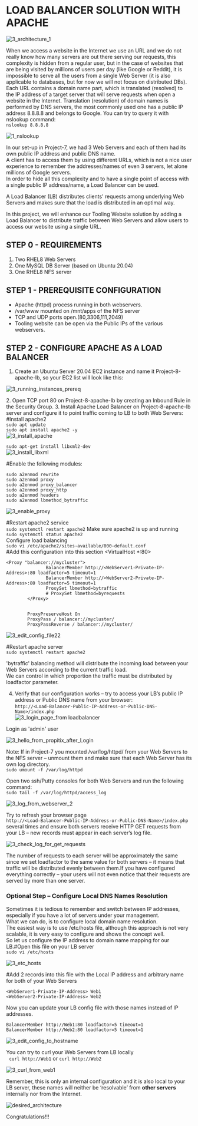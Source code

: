 # LOAD BALANCER SOLUTION WITH APACHE <br>

![3_architecture_1](https://github.com/ifydevops23/DevOps_Tooling_Website_Solution/assets/126971054/3c7250a2-d343-4edf-b38a-3f24d4c51e5d)

When we access a website in the Internet we use an URL and we do not really know how many servers are out there serving our requests, this complexity is hidden from a regular user, but in the case of websites that are being visited by millions of users per day (like Google or Reddit), it is impossible to serve all the users from a single Web Server (it is also applicable to databases, but for now we will not focus on distributed DBs).<br>
Each URL contains a domain name part, which is translated (resolved) to the IP address of a target server that will serve requests when open a website in the Internet. Translation (resolution) of domain names is performed by DNS servers, the most commonly used one has a public IP address 8.8.8.8 and belongs to Google. You can try to query it with nslookup command:<br>
`nslookup 8.8.8.8`<br>

![1_nslookup](https://github.com/ifydevops23/DevOps_Tooling_Website_Solution/assets/126971054/c04a5347-c261-4849-bbb7-279e17fb76f4)

In our set-up in Project-7, we had 3 Web Servers and each of them had its own public IP address and public DNS name. <br>
A client has to access them by using different URLs, which is not a nice user experience to remember the addresses/names of even 3 servers, let alone millions of Google servers. <br>
In order to hide all this complexity and to have a single point of access with a single public IP address/name, a Load Balancer can be used. <br>

A Load Balancer (LB) distributes clients’ requests among underlying Web Servers and makes sure that the load is distributed in an optimal way.<br>

In this project, we will enhance our Tooling Website solution by adding a Load Balancer to distribute traffic between Web Servers and allow users to access our website using a single URL. <br>

## STEP 0 - REQUIREMENTS
1. Two RHEL8 Web Servers
2. One MySQL DB Server (based on Ubuntu 20.04)
3. One RHEL8 NFS server

## STEP 1 - PREREQUISITE CONFIGURATION
- Apache (httpd) process running in both webservers.
- /var/www mounted on /mnt/apps of the NFS server
- TCP and UDP ports open.(80,3306,111,2049)
- Tooling website can be open via the Public IPs of the various webservers.


## STEP 2 - CONFIGURE APACHE AS A LOAD BALANCER
1. Create an Ubuntu Server 20.04 EC2 instance and name it Project-8-apache-lb, so your EC2 list will look like this:<br>

![3_running_instances_prereq](https://github.com/ifydevops23/DevOps_Tooling_Website_Solution/assets/126971054/2b15e83e-36cf-460d-8e6d-15b2d6985bbd)

2. Open TCP port 80 on Project-8-apache-lb by creating an Inbound Rule in the Security Group.
3. Install Apache Load Balancer on Project-8-apache-lb server and configure it to point traffic coming to LB to both Web Servers:<br>
#Install apache2 <br>
`sudo apt update` <br>
`sudo apt install apache2 -y` <br>
![3_install_apache](https://github.com/ifydevops23/DevOps_Tooling_Website_Solution/assets/126971054/e744df2b-5fb8-48db-85a7-b10c0d149516)

`sudo apt-get install libxml2-dev` <br>
![3_install_libxml](https://github.com/ifydevops23/DevOps_Tooling_Website_Solution/assets/126971054/c367c8bc-2139-401c-bde6-69189625f896)

#Enable the following modules: <br>
```
sudo a2enmod rewrite 
sudo a2enmod proxy 
sudo a2enmod proxy_balancer 
sudo a2enmod proxy_http 
sudo a2enmod headers 
sudo a2enmod lbmethod_bytraffic 
```
![3_enable_proxy](https://github.com/ifydevops23/DevOps_Tooling_Website_Solution/assets/126971054/bf9fd5c8-8c73-425e-a37f-7bfd2105be16)<br>

#Restart apache2 service <br>
`sudo systemctl restart apache2`
Make sure apache2 is up and running <br>
`sudo systemctl status apache2`<br>
Configure load balancing <br>
`sudo vi /etc/apache2/sites-available/000-default.conf` <br>
#Add this configuration into this section <VirtualHost *:80>  </VirtualHost>

```
<Proxy "balancer://mycluster">
               BalancerMember http://<WebServer1-Private-IP-Address>:80 loadfactor=5 timeout=1
               BalancerMember http://<WebServer2-Private-IP-Address>:80 loadfactor=5 timeout=1
               ProxySet lbmethod=bytraffic
               # ProxySet lbmethod=byrequests
        </Proxy>


        ProxyPreserveHost On
        ProxyPass / balancer://mycluster/
        ProxyPassReverse / balancer://mycluster/
```

![3_edit_config_file22](https://github.com/ifydevops23/DevOps_Tooling_Website_Solution/assets/126971054/6ae0639f-63da-488c-a417-219b433beca1)

#Restart apache server<br>
`sudo systemctl restart apache2`<br>

'bytraffic' balancing method will distribute the incoming load between your Web Servers according to the current traffic load. <br>
We can control in which proportion the traffic must be distributed by loadfactor parameter. <br>

4. Verify that our configuration works – try to access your LB’s public IP address or Public DNS name from your browser:<br>
`http://<Load-Balancer-Public-IP-Address-or-Public-DNS-Name>/index.php` <br>
![3_login_page_from loadbalancer](https://github.com/ifydevops23/DevOps_Tooling_Website_Solution/assets/126971054/d9ef1855-7976-444e-a597-03ae809ce258)<br>

Login as 'admin' user <br>

![3_hello_from_propitix_after_Login](https://github.com/ifydevops23/DevOps_Tooling_Website_Solution/assets/126971054/4346d4fb-49a9-4143-adec-e46ec472163e)

Note: If in Project-7 you mounted /var/log/httpd/ from your Web Servers to the NFS server – unmount them and make sure that each Web Server has its own log directory.<br>
`sudo umount -f /var/log/httpd`

Open two ssh/Putty consoles for both Web Servers and run the following command:<br>
`sudo tail -f /var/log/httpd/access_log`<br>

![3_log_from_webserver_2](https://github.com/ifydevops23/DevOps_Tooling_Website_Solution/assets/126971054/6f706860-1c2a-4d4d-8455-a6e20637e627)

Try to refresh your browser page <br>
`http://<Load-Balancer-Public-IP-Address-or-Public-DNS-Name>/index.php` several times and ensure both servers receive HTTP GET requests from your LB – new records must appear in each server’s log file. <br>

![3_check_log_for_get_requests](https://github.com/ifydevops23/DevOps_Tooling_Website_Solution/assets/126971054/397d95fa-68d6-46ec-afe9-a6cb30af64e0)

The number of requests to each server will be approximately the same since we set loadfactor to the same value for both servers – it means that traffic will be distributed evenly between them.If you have configured everything correctly – your users will not even notice that their requests are served by more than one server. <br>

### **Optional Step – Configure Local DNS Names Resolution**<br>
Sometimes it is tedious to remember and switch between IP addresses, especially if you have a lot of servers under your management.<br>What we can do, is to configure local domain name resolution.<br>
The easiest way is to use /etc/hosts file, although this approach is not very scalable, it is very easy to configure and shows the concept well. <br>
So let us configure the IP address to domain name mapping for our LB.#Open this file on your LB server <br>
`sudo vi /etc/hosts`<br>

![3_etc_hosts](https://github.com/ifydevops23/DevOps_Tooling_Website_Solution/assets/126971054/db3a47bc-35a4-44e0-a6a4-accdcb91ca6c)

#Add 2 records into this file with the Local IP address and arbitrary name for both of your Web Servers
```
<WebServer1-Private-IP-Address> Web1
<WebServer2-Private-IP-Address> Web2
```
Now you can update your LB config file with those names instead of IP addresses.
```
BalancerMember http://Web1:80 loadfactor=5 timeout=1
BalancerMember http://Web2:80 loadfactor=5 timeout=1
```
![3_edit_config_to_hostname](https://github.com/ifydevops23/DevOps_Tooling_Website_Solution/assets/126971054/0d6a5da9-0212-4cca-b106-adb2f03df1bc)

You can try to curl your Web Servers from LB locally<br> 
`curl http://Web1` or `curl http://Web2`<br>

![3_curl_from_web1](https://github.com/ifydevops23/DevOps_Tooling_Website_Solution/assets/126971054/8c7ebfc3-a6f8-4daa-ad22-0d5a2c8b1c1a)

Remember, this is only an internal configuration and it is also local to your LB server, these names will neither be ‘resolvable’ from **other servers** internally nor from the Internet.<br>

![desired_architecture](https://github.com/ifydevops23/DevOps_Tooling_Website_Solution/assets/126971054/58b51d85-88ae-4070-bc61-fbac0c24509c)

Congratulations!!!
